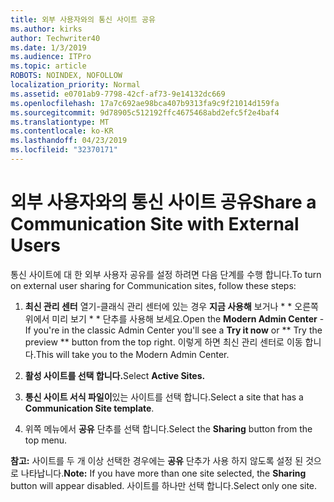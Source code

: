 ```yaml
---
title: 외부 사용자와의 통신 사이트 공유
ms.author: kirks
author: Techwriter40
ms.date: 1/3/2019
ms.audience: ITPro
ms.topic: article
ROBOTS: NOINDEX, NOFOLLOW
localization_priority: Normal
ms.assetid: e0701ab9-7798-42cf-af73-9e14132dc669
ms.openlocfilehash: 17a7c692ae98bca407b9313fa9c9f21014d159fa
ms.sourcegitcommit: 9d78905c512192ffc4675468abd2efc5f2e4baf4
ms.translationtype: MT
ms.contentlocale: ko-KR
ms.lasthandoff: 04/23/2019
ms.locfileid: "32370171"
---
```

# <a name="share-a-communication-site-with-external-users"></a><span data-ttu-id="a9e8d-102">외부 사용자와의 통신 사이트 공유</span><span class="sxs-lookup"><span data-stu-id="a9e8d-102">Share a Communication Site with External Users</span></span>

<span data-ttu-id="a9e8d-103">통신 사이트에 대 한 외부 사용자 공유를 설정 하려면 다음 단계를 수행 합니다.</span><span class="sxs-lookup"><span data-stu-id="a9e8d-103">To turn on external user sharing for Communication sites, follow these steps:</span></span> 
  
1. <span data-ttu-id="a9e8d-104">**최신 관리 센터** 열기-클래식 관리 센터에 있는 경우 **지금 사용해** 보거나 \* \* 오른쪽 위에서 미리 보기 \* \* 단추를 사용해 보세요.</span><span class="sxs-lookup"><span data-stu-id="a9e8d-104">Open the **Modern Admin Center** - If you're in the classic Admin Center you'll see a **Try it now** or \*\* Try the preview \*\* button from the top right.</span></span> <span data-ttu-id="a9e8d-105">이렇게 하면 최신 관리 센터로 이동 합니다.</span><span class="sxs-lookup"><span data-stu-id="a9e8d-105">This will take you to the Modern Admin Center.</span></span> 
  
2. <span data-ttu-id="a9e8d-106">**활성 사이트를 선택 합니다.**</span><span class="sxs-lookup"><span data-stu-id="a9e8d-106">Select **Active Sites.**</span></span>
  
3. <span data-ttu-id="a9e8d-107">**통신 사이트 서식 파일이**있는 사이트를 선택 합니다.</span><span class="sxs-lookup"><span data-stu-id="a9e8d-107">Select a site that has a **Communication Site template**.</span></span> 
  
4. <span data-ttu-id="a9e8d-108">위쪽 메뉴에서 **공유** 단추를 선택 합니다.</span><span class="sxs-lookup"><span data-stu-id="a9e8d-108">Select the **Sharing** button from the top menu.</span></span> 
  
 <span data-ttu-id="a9e8d-109">**참고:** 사이트를 두 개 이상 선택한 경우에는 **공유** 단추가 사용 하지 않도록 설정 된 것으로 나타납니다.</span><span class="sxs-lookup"><span data-stu-id="a9e8d-109">**Note:** If you have more than one site selected, the **Sharing** button will appear disabled.</span></span> <span data-ttu-id="a9e8d-110">사이트를 하나만 선택 합니다.</span><span class="sxs-lookup"><span data-stu-id="a9e8d-110">Select only one site.</span></span> 
  

